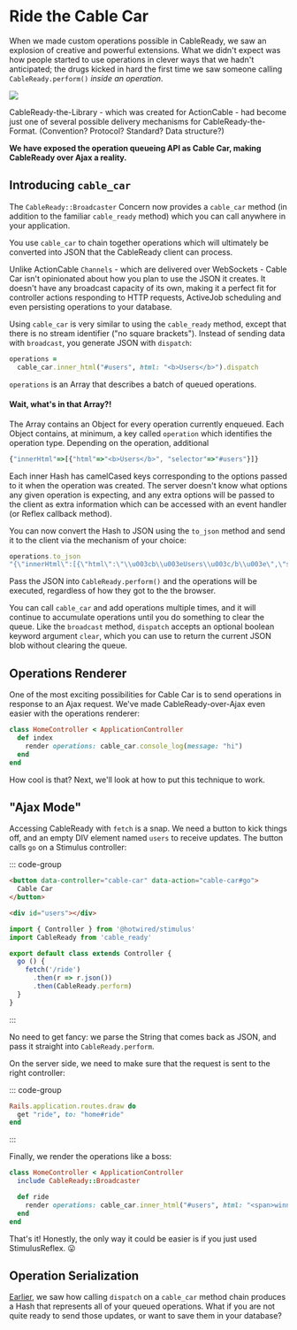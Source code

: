 # Ride the Cable Car

When we made custom operations possible in CableReady, we saw an explosion of creative and powerful extensions. What we didn't expect was how people started to use operations in clever ways that we hadn't anticipated; the drugs kicked in hard the first time we saw someone calling `CableReady.perform()` _inside an operation_.

![](/bats.jpg)

CableReady-the-Library - which was created for ActionCable - had become just one of several possible delivery mechanisms for CableReady-the-Format. (Convention? Protocol? Standard? Data structure?)

**We have exposed the operation queueing API as Cable Car, making CableReady over Ajax a reality.**

## Introducing `cable_car`

The `CableReady::Broadcaster` Concern now provides a `cable_car` method (in addition to the familiar `cable_ready` method) which you can call anywhere in your application.

You use `cable_car` to chain together operations which will ultimately be converted into JSON that the CableReady client can process.

Unlike ActionCable `Channels` - which are delivered over WebSockets - Cable Car isn't opinionated about how you plan to use the JSON it creates. It doesn't have any broadcast capacity of its own, making it a perfect fit for controller actions responding to HTTP requests, ActiveJob scheduling and even persisting operations to your database.

Using `cable_car` is very similar to using the `cable_ready` method, except that there is no stream identifier ("no square brackets"). Instead of sending data with `broadcast`, you generate JSON with `dispatch`:

```ruby
operations =
  cable_car.inner_html("#users", html: "<b>Users</b>").dispatch
```

`operations` is an Array that describes a batch of queued operations.

#### Wait, what's in that Array?!

The Array contains an Object for every operation currently enqueued. Each Object contains, at minimum, a key called `operation` which identifies the operation type. Depending on the operation, additional

```javascript
{"innerHtml"=>[{"html"=>"<b>Users</b>", "selector"=>"#users"}]}
```

Each inner Hash has camelCased keys corresponding to the options passed to it when the operation was created. The server doesn't know what options any given operation is expecting, and any extra options will be passed to the client as extra information which can be accessed with an event handler \(or Reflex callback method\).

You can now convert the Hash to JSON using the `to_json` method and send it to the client via the mechanism of your choice:

```ruby
operations.to_json
"{\"innerHtml\":[{\"html\":\"\\u003cb\\u003eUsers\\u003c/b\\u003e\",\"selector\":\"#users\"}]}"
```

Pass the JSON into `CableReady.perform()` and the operations will be executed, regardless of how they got to the the browser.

You can call `cable_car` and add operations multiple times, and it will continue to accumulate operations until you do something to clear the queue. Like the `broadcast` method, `dispatch` accepts an optional boolean keyword argument `clear`, which you can use to return the current JSON blob without clearing the queue.

## Operations Renderer

One of the most exciting possibilities for Cable Car is to send operations in response to an Ajax request. We've made CableReady-over-Ajax even easier with the operations renderer:

```ruby
class HomeController < ApplicationController
  def index
    render operations: cable_car.console_log(message: "hi")
  end
end
```

How cool is that? Next, we'll look at how to put this technique to work.

## "Ajax Mode"

Accessing CableReady with `fetch` is a snap. We need a button to kick things off, and an empty DIV element named `users` to receive updates. The button calls `go` on a Stimulus controller:

::: code-group
```html [View]
<button data-controller="cable-car" data-action="cable-car#go">
  Cable Car
</button>

<div id="users"></div>
```

```javascript [cable_car_controller.js]
import { Controller } from '@hotwired/stimulus'
import CableReady from 'cable_ready'

export default class extends Controller {
  go () {
    fetch('/ride')
      .then(r => r.json())
      .then(CableReady.perform)
  }
}
```
:::

No need to get fancy: we parse the String that comes back as JSON, and pass it straight into `CableReady.perform`.

On the server side, we need to make sure that the request is sent to the right controller:

::: code-group
```ruby [config/routes.rb]
Rails.application.routes.draw do
  get "ride", to: "home#ride"
end
```
:::

Finally, we render the operations like a boss:

```ruby
class HomeController < ApplicationController
  include CableReady::Broadcaster

  def ride
    render operations: cable_car.inner_html("#users", html: "<span>winning</span>")
  end
end
```

That's it! Honestly, the only way it could be easier is if you just used StimulusReflex. 😛

## Operation Serialization

[Earlier](/guide/cable-car#wait-what-s-in-that-array), we saw how calling `dispatch` on a `cable_car` method chain produces a Hash that represents all of your queued operations. What if you are not quite ready to send those updates, or want to save them in your database?
